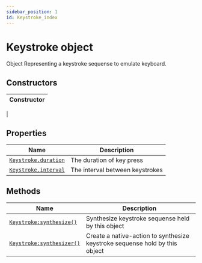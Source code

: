 ```yaml
---
sidebar_position: 1
id: Keystroke_index
---
```


# Keystroke object
Object Representing a keystroke sequense to emulate keyboard.

## Constructors
|Constructor|
|---|
|

## Properties
|Name|Description|
|-|-|
|[```Keystroke.duration```](/libs/mapper/Keystroke/Keystroke_duration)|The duration of key press|
|[```Keystroke.interval```](/libs/mapper/Keystroke/Keystroke_interval)|The interval between keystrokes|

## Methods
|Name|Description|
|-|-|
|[```Keystroke:synthesize()```](/libs/mapper/Keystroke/Keystroke-synthesize)|Synthesize keystroke sequense held by this object|
|[```Keystroke:synthesizer()```](/libs/mapper/Keystroke/Keystroke-synthesizer)|Create a  native-action to synthesize keystroke sequense hold by this object|
